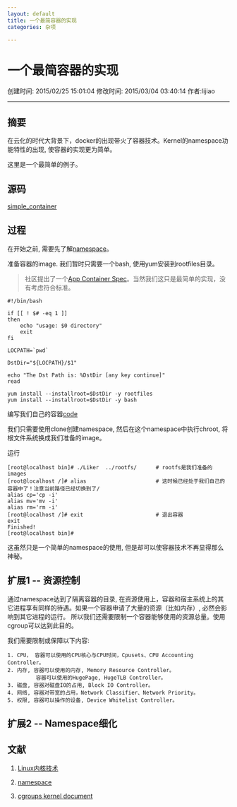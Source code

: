```yaml
---
layout: default
title: 一个最简容器的实现
categories: 杂项

---
```


# 一个最简容器的实现
创建时间: 2015/02/25 15:01:04  修改时间: 2015/03/04 03:40:14 作者:lijiao

----

## 摘要

在云化的时代大背景下，docker的出现带火了容器技术。Kernel的namespace功能特性的出现, 使容器的实现更为简单。

这里是一个最简单的例子。

## 源码

[simple_container](https://github.com/lijiaocn/LinuxC/tree/master/simple_container)

## 过程

在开始之前, 需要先了解[namespace](http://lwn.net/Articles/531114/)。

准备容器的image. 我们暂时只需要一个bash, 使用yum安装到rootfiles目录。

>社区提出了一个[App Container Spec](https://github.com/appc/spec/)。当然我们这只是最简单的实现，没有考虑符合标准。

	#!/bin/bash
	 
	if [[ ! $# -eq 1 ]]
	then
		echo "usage: $0 directory"
		exit
	fi
	 
	LOCPATH=`pwd`
	 
	DstDir="${LOCPATH}/$1"
	 
	echo "The Dst Path is: %DstDir [any key continue]"
	read
	 
	yum install --installroot=$DstDir -y rootfiles
	yum install --installroot=$DstDir -y bash

编写我们自己的容器[code](https://github.com/lijiaocn/LinuxC/blob/master/simple_container/LiKer.c)

我们只需要使用clone创建namespace, 然后在这个namespace中执行chroot, 将根文件系统换成我们准备的image。

运行

	[root@localhost bin]# ./Liker  ../rootfs/      # rootfs是我们准备的images
	[root@localhost /]# alias                      # 这时候已经处于我们自己的容器中了！注意当前路径已经切换到了/
	alias cp='cp -i'
	alias mv='mv -i'
	alias rm='rm -i'
	[root@localhost /]# exit                       # 退出容器
	exit
	Finished!
	[root@localhost bin]# 

这虽然只是一个简单的namespace的使用, 但是却可以使容器技术不再显得那么神秘。

## 扩展1 -- 资源控制

通过namespace达到了隔离容器的目录, 在资源使用上，容器和宿主系统上的其它进程享有同样的待遇。如果一个容器申请了大量的资源（比如内存）, 必然会影响到其它进程的运行。 所以我们还需要限制一个容器能够使用的资源总量。使用cgroup可以达到此目的。

我们需要限制或保障以下内容:

	1. CPU， 容器可以使用的CPU核心与CPU时间，Cpusets、CPU Accounting Controller。
	2. 内存, 容器可以使用的内存, Memory Resource Controller。
	         容器可以使用的HugePage, HugeTLB Controller。
	3. 磁盘, 容器对磁盘IO的占用, Block IO Controller。
	4. 网络, 容器对带宽的占用，Network Classifier、Network Priority。
	5. 权限, 容器可以操作的设备, Device Whitelist Controller。

## 扩展2 -- Namespace细化



## 文献

1. [Linux内核技术](http://www.lijiaocn.com/blog/2014/06/30/Linux%E5%86%85%E6%A0%B8%E6%8A%80%E6%9C%AF.html)

2. [namespace](http://lwn.net/Articles/531114/)

3. [cgroups kernel document](https://www.kernel.org/doc/Documentation/cgroups/)
